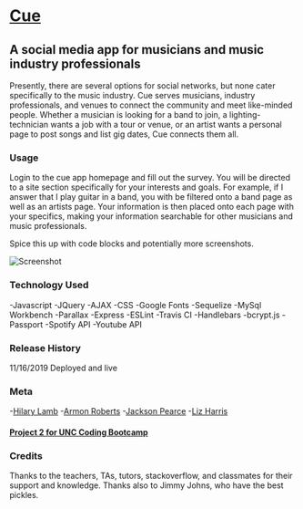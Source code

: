 # [Cue](https://project-2-uncbootcamp.herokuapp.com/)

## A social media app for musicians and music industry professionals

Presently, there are several options for social networks, but none cater specifically to the music industry. Cue serves musicians, industry professionals, and venues to connect the community and meet like-minded people. Whether a musician is looking for a band to join, a lighting-technician wants a job with a tour or venue, or an artist wants a personal page to post songs and list gig dates, Cue connects them all.

### Usage

Login to the cue app homepage and fill out the survey. You will be directed to a site section specifically for your interests and goals. For example, if I answer that I play guitar in a band, you with be filtered onto a band page as well as an artists page. Your information is then placed onto each page with your specifics, making your information searchable for other musicians and music professionals.

Spice this up with code blocks and potentially more screenshots.

![Screenshot](/screenshot.png)

### Technology Used

-Javascript
-JQuery
-AJAX
-CSS
-Google Fonts
-Sequelize
-MySql Workbench
-Parallax
-Express
-ESLint
-Travis CI
-Handlebars
-bcrypt.js
-Passport
-Spotify API
-Youtube API

### Release History

11/16/2019 Deployed and live

### Meta

-[Hilary Lamb](https://github.com/hilarykathleen)
-[Armon Roberts](http://github.com/armonkahil)
-[Jackson Pearce](http://github.com/Jackson-Pearce)
-[Liz Harris](https://github.com/lizharris90210)

#### [Project 2 for UNC Coding Bootcamp](https://github.com/lizharris90210/project-2)

### Credits

Thanks to the teachers, TAs, tutors, stackoverflow, and classmates for their support and knowledge. Thanks also to Jimmy Johns, who have the best pickles.

